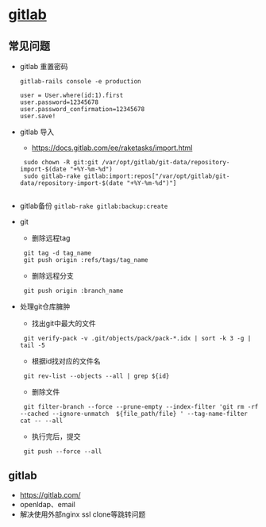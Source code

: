 # [gitlab](https://github.com/chaiyd/docker/tree/master/gitlab)

## 常见问题
- gitlab 重置密码
  ```
  gitlab-rails console -e production
  
  user = User.where(id:1).first
  user.password=12345678
  user.password_confirmation=12345678
  user.save!
  ```

- gitlab 导入
  - https://docs.gitlab.com/ee/raketasks/import.html
  ```
   sudo chown -R git:git /var/opt/gitlab/git-data/repository-import-$(date "+%Y-%m-%d")
   sudo gitlab-rake gitlab:import:repos["/var/opt/gitlab/git-data/repository-import-$(date "+%Y-%m-%d")"]
   
  ```

- gitlab备份
  `gitlab-rake gitlab:backup:create`
  
- git 
  - 删除远程tag
  ```
   git tag -d tag_name
   git push origin :refs/tags/tag_name
  ```
  - 删除远程分支
  ```
   git push origin :branch_name
  ```

- 处理git仓库臃肿
  - 找出git中最大的文件
   ```
    git verify-pack -v .git/objects/pack/pack-*.idx | sort -k 3 -g | tail -5
   ```
  - 根据id找对应的文件名
   ```
    git rev-list --objects --all | grep ${id}
   ``` 
  - 删除文件
   ```
    git filter-branch --force --prune-empty --index-filter 'git rm -rf --cached --ignore-unmatch  ${file_path/file} ' --tag-name-filter cat -- --all
   ```
  - 执行完后，提交
   ```
    git push --force --all

   ```
 
## gitlab
- https://gitlab.com/
- openldap、email
- 解决使用外部nginx ssl clone等跳转问题
